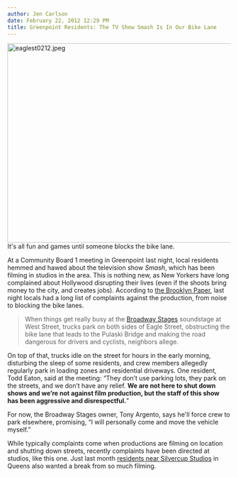 ```yaml
---
author: Jen Carlson
date: February 22, 2012 12:29 PM
title: Greenpoint Residents: The TV Show Smash Is In Our Bike Lane
---
```


<p><span class="mt-enclosure mt-enclosure-image" style="display: inline;"> <img alt="eaglest0212.jpeg" src="https://web.archive.org/web/20120520135259im_/http://gothamist.com/attachments/arts_jen/eaglest0212.jpeg" width="640" height="449" class="image-none"> </span><br>
<span class="photo_caption">It&apos;s all fun and games until someone blocks the bike lane.</span></p>

<p>At a Community Board 1 meeting in Greenpoint last night, local residents hemmed and hawed about the television show <em>Smash</em>, which has been filming in studios in the area. This is nothing new, as New Yorkers have long complained about Hollywood disrupting their lives (even if the shoots bring money to the city, and creates jobs). According to <a href="https://web.archive.org/web/20120520135259/http://www.brooklynpaper.com/stories/35/8/dtg_smashgreenpoint_2012_02_24_bk.html">the Brooklyn Paper</a>, last night locals had a long list of complaints against the production, from noise to blocking the bike lanes. </p>

<blockquote>When things get really busy at the <a href="https://web.archive.org/web/20120520135259/http://www.broadway-stages.com/sound-stages">Broadway Stages</a> soundstage at West Street, trucks park on both sides of Eagle Street, obstructing the bike lane that leads to the Pulaski Bridge and making the road dangerous for drivers and cyclists, neighbors allege.</blockquote>

<p>On top of that, trucks idle on the street for hours in the early morning, disturbing the sleep of some residents, and crew members allegedly regularly park in loading zones and residential driveways. One resident, Todd Eaton, said at the meeting: &#x201C;They don&#x2019;t use parking lots, they park on the streets, and we don&#x2019;t have any relief. <strong>We are not here to shut down shows and we&#x2019;re not against film production, but the staff of this show has been aggressive and disrespectful.</strong>&quot;</p>

<p>For now, the Broadway Stages owner, Tony Argento, says he&apos;ll force crew to park elsewhere, promising, &#x201C;I will personally come and move the vehicle myself.&#x201D;</p>

<p>While typically complaints come when productions are filming on location and shutting down streets, recently complaints have been directed at studios, like this one. Just last month <a href="https://web.archive.org/web/20120520135259/http://gothamist.com/2012/01/16/more_new_yorkers_complaining_about.php">residents near Silvercup Studios</a> in Queens also wanted a break from so much filming.</p>